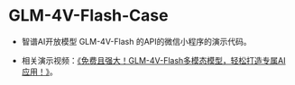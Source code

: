 # GLM-4V-Flash-Case


- 智谱AI开放模型 GLM-4V-Flash 的API的微信小程序的演示代码。

- 相关演示视频：[《免费且强大！GLM-4V-Flash多模态模型，轻松打造专属AI应用！》](https://www.bilibili.com/video/BV1kHBTYxEKx/)。 